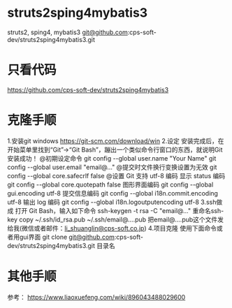 # struts2sping4mybatis3
struts2, sping4, mybatis3
git@github.com:cps-soft-dev/struts2sping4mybatis3.git
# 只看代码
https://github.com/cps-soft-dev/struts2sping4mybatis3
# 克隆手顺
1.安装git windows
https://git-scm.com/download/win
2.设定
安装完成后，在开始菜单里找到“Git”->“Git Bash”，蹦出一个类似命令行窗口的东西，就说明Git安装成功！
@初期设定命令
git config --global user.name "Your Name"
git config --global user.email "email@..."
@提交时文件换行变换设置为无效
git config --global core.safecrlf false
@设置 Git 支持 utf-8 编码
显示 status 编码
git config --global core.quotepath false
图形界面编码
git config --global gui.encoding utf-8
提交信息编码
git config --global i18n.commit.encoding utf-8
输出 log 编码
git config --global i18n.logoutputencoding utf-8
3.ssh做成
打开 Git Bash，输入如下命令
ssh-keygen -t rsa -C "email@..."
重命名ssh-key
copy ~/.ssh/id_rsa.pub ~/.ssh/email@....pub
把email@....pub这个文件发给我(微信或者邮件：li_shuanglin@cps-soft.co.jp)
4.项目克隆
使用下面命令或者用gui界面
git clone  git@github.com:cps-soft-dev/struts2sping4mybatis3.git  目录名
# 其他手顺
参考：
https://www.liaoxuefeng.com/wiki/896043488029600
